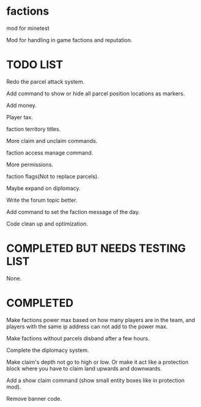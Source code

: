 # factions
mod for minetest

Mod for handling in game factions and reputation.

# TODO LIST

Redo the parcel attack system.

Add command to show or hide all parcel position locations as markers.

Add money.

Player tax.

faction territory titles.

More claim and unclaim commands.

faction access manage command.

More permissions.

faction flags(Not to replace parcels).

Maybe expand on diplomacy.

Write the forum topic better.

Add command to set the faction message of the day.

Code clean up and optimization.

# COMPLETED BUT NEEDS TESTING LIST

None.

# COMPLETED

Make factions power max based on how many players are in the team, and players with the same ip address can not add to the power max.

Make factions without parcels disband after a few hours.

Complete the diplomacy system.

Make claim's depth not go to high or low. Or make it act like a protection block where you have to claim land upwards and downwards.

Add a show claim command (show small entity boxes like in protection mod).

Remove banner code.